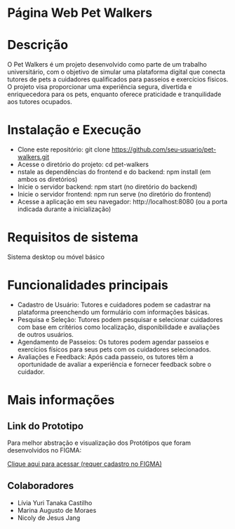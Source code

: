 ﻿# Página Web Pet Walkers

# Descrição

O Pet Walkers é um projeto desenvolvido como parte de um trabalho universitário, com o objetivo de simular uma plataforma digital que conecta tutores de pets a cuidadores qualificados para passeios e exercícios físicos. O projeto visa proporcionar uma experiência segura, divertida e enriquecedora para os pets, enquanto oferece praticidade e tranquilidade aos tutores ocupados.

# Instalação e Execução
* Clone este repositório: git clone https://github.com/seu-usuario/pet-walkers.git<br>
* Acesse o diretório do projeto: cd pet-walkers<br>
* nstale as dependências do frontend e do backend: npm install (em ambos os diretórios)<br>
* Inicie o servidor backend: npm start (no diretório do backend)<br>
* Inicie o servidor frontend: npm run serve (no diretório do frontend)<br>
* Acesse a aplicação em seu navegador: http://localhost:8080 (ou a porta indicada durante a inicialização)<br>

# Requisitos de sistema

Sistema desktop ou móvel básico

# Funcionalidades principais
* Cadastro de Usuário: Tutores e cuidadores podem se cadastrar na plataforma preenchendo um formulário com informações básicas.
* Pesquisa e Seleção: Tutores podem pesquisar e selecionar cuidadores com base em critérios como localização, disponibilidade e avaliações de outros usuários.
* Agendamento de Passeios: Os tutores podem agendar passeios e exercícios físicos para seus pets com os cuidadores selecionados.
* Avaliações e Feedback: Após cada passeio, os tutores têm a oportunidade de avaliar a experiência e fornecer feedback sobre o cuidador.

# Mais informações
## Link do Prototipo 

Para melhor abstração e visualização dos Protótipos que foram desenvolvidos no FIGMA:

[Clique aqui para acessar (requer cadastro no FIGMA)](https://www.figma.com/file/WbilwYX6VDqbzwkCB51Wzd/Pet-Walker?type=design&node-id=0%3A1&mode=design&t=U3VLQzWZ2BRkWMD3-1)

## Colaboradores 

* Lívia Yuri Tanaka Castilho
* Marina Augusto de Moraes
* Nicoly de Jesus Jang
